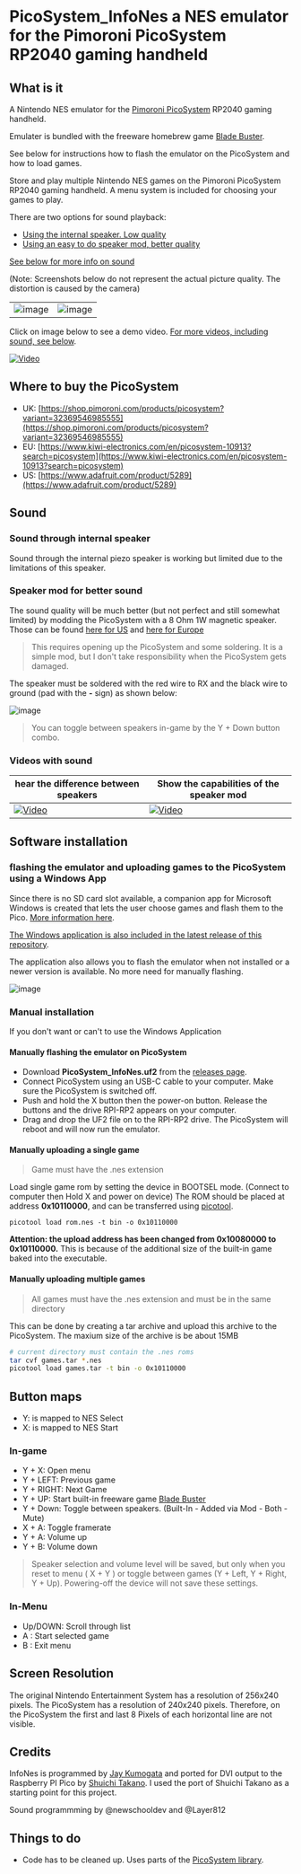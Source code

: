 # PicoSystem_InfoNes a NES emulator for the Pimoroni PicoSystem RP2040 gaming handheld

## What is it

A Nintendo NES emulator for the [Pimoroni PicoSystem](https://shop.pimoroni.com/products/picosystem) RP2040 gaming handheld.

Emulater is bundled with the freeware homebrew game [Blade Buster](https://www.rgcd.co.uk/2011/05/blade-buster-nes.html).

See below for instructions how to flash the emulator on the PicoSystem and how to load games.

Store and play multiple Nintendo NES games on the Pimoroni PicoSystem RP2040 gaming handheld. A menu system is included for choosing your games to play.

There are two options for sound playback:

- [Using the internal speaker. Low quality](#sound-through-internal-speaker)
- [Using an easy to do speaker mod, better quality](#speaker-mod-for-better-sound)

[See below for more info on sound](#sound)

(Note: Screenshots below do not represent the actual picture quality. The distortion is caused by the camera)

|  ||
| ------------- | ------------- |
| ![image](assets/gamescreen.jpeg) | ![image](assets/menuscreen.jpeg)  |


Click on image below to see a demo video. [For more videos, including sound, see below](#videos-with-sound).

[![Video](https://img.youtube.com/vi/4VYKSMvYWc8/0.jpg)](https://www.youtube.com/watch?v=4VYKSMvYWc8)

## Where to buy the PicoSystem

- UK: [https://shop.pimoroni.com/products/picosystem?variant=32369546985555](https://shop.pimoroni.com/products/picosystem?variant=32369546985555)
- EU: [https://www.kiwi-electronics.com/en/picosystem-10913?search=picosystem](https://www.kiwi-electronics.com/en/picosystem-10913?search=picosystem)
- US: [https://www.adafruit.com/product/5289](https://www.adafruit.com/product/5289)

## Sound
### Sound through internal speaker
Sound through the internal piezo speaker is working but limited due to the limitations of this speaker. 

### Speaker mod for better sound
The sound quality will be much better (but not perfect and still somewhat limited) by modding the PicoSystem with a 8 Ohm 1W magnetic speaker. 
Those can be found [here for US](https://www.amazon.com/gp/product/B082658QXL/ref=ppx_yo_dt_b_search_asin_title?ie=UTF8&psc=1) and [here for Europe](https://www.amazon.nl/gp/product/B0BTYDS6FY/ref=ppx_od_dt_b_asin_title_s00?ie=UTF8&psc=1)


> This requires opening up the PicoSystem and some soldering. It is a simple mod, but I don't take responsibility when the PicoSystem gets damaged.

The speaker must be soldered with the red wire to RX and the black wire to ground (pad with the  **-** sign) as shown below:

![image](assets/batterymod.png)

> You can toggle between speakers in-game by the Y + Down button combo.

### Videos with sound



| hear the difference between speakers  |Show the capabilities of the speaker mod|
| ------------- | ------------- |
| [![Video](https://img.youtube.com/vi/BRUByhx4GDo/0.jpg)](https://youtu.be/BRUByhx4GDo) | [![Video](https://img.youtube.com/vi/cA9mOWZZN6I/0.jpg)](https://youtu.be/cA9mOWZZN6I) |


## Software installation

### flashing the emulator and uploading games to the PicoSystem using a Windows App
Since there is no SD card slot available, a companion app for Microsoft Windows is created that lets the user choose games and flash them to the Pico.
[More information here](https://github.com/fhoedemakers/PicoSystemInfoNesLoader). 

[The Windows application is also included in the latest release of this repository](https://github.com/fhoedemakers/PicoSystem_InfoNes/releases). 

The application also allows you to flash the emulator when not installed or a newer version is available. No more need for manually flashing.

![image](assets/Screen.png)

### Manual installation
If you don't want or can't to use the Windows Application

#### Manually flashing the emulator on PicoSystem

- Download **PicoSystem_InfoNes.uf2** from the [releases page](https://github.com/fhoedemakers/PicoSystem_InfoNes/releases/latest).
- Connect PicoSystem using an USB-C cable to your computer. Make sure the PicoSystem is switched off.
- Push and hold the X button then the power-on button. Release the buttons and the drive RPI-RP2 appears on your computer.
- Drag and drop the UF2 file on to the RPI-RP2 drive. The PicoSystem will reboot and will now run the emulator.

#### Manually uploading a single game

> Game must have the .nes extension

Load single game rom by setting the device in BOOTSEL mode. (Connect to computer then Hold X and power on device)
The ROM should be placed at address **0x10110000**, and can be  transferred using [picotool](https://github.com/raspberrypi/picotool).

```
picotool load rom.nes -t bin -o 0x10110000
```

**Attention: the upload address has been changed from 0x10080000 to 0x10110000.** This is because of the additional size of the built-in game baked into the executable.

#### Manually uploading multiple games

> All games must have the .nes extension and must be in the same directory

This can be done by creating a tar archive and upload this archive to the PicoSystem. The maxium size of the archive is be about 15MB

```bash
# current directory must contain the .nes roms
tar cvf games.tar *.nes
picotool load games.tar -t bin -o 0x10110000
```


## Button maps

- Y: is mapped to NES Select
- X: is mapped to NES Start

### In-game
- Y + X: Open menu
- Y + LEFT: Previous game
- Y + RIGHT: Next Game
- Y + UP: Start built-in freeware game [Blade Buster](https://www.rgcd.co.uk/2011/05/blade-buster-nes.html)
- Y + Down: Toggle between speakers. (Built-In - Added via Mod - Both - Mute)
- X + A: Toggle framerate
- Y + A: Volume up
- Y + B: Volume down

> Speaker selection and volume level will be saved, but only when you reset to menu ( X + Y ) or toggle between games (Y + Left, Y + Right, Y + Up). Powering-off the device will not save these settings.

### In-Menu
- Up/DOWN: Scroll through list
- A : Start selected game
- B : Exit menu


## Screen Resolution
The original Nintendo Entertainment System has a resolution of 256x240 pixels. The PicoSystem has a resolution of 240x240 pixels. Therefore, on the PicoSystem the first and last 8 Pixels of each horizontal line are not visible.

## Credits
InfoNes is programmed by [Jay Kumogata](https://github.com/jay-kumogata/InfoNES) and ported for DVI output to the Raspberry PI Pico by [Shuichi Takano](https://github.com/shuichitakano/pico-infones). I used the port of Shuichi Takano as a starting point for this project.

Sound programmming by @newschooldev and @Layer812

## Things to do

- Code has to be cleaned up. Uses parts of the [PicoSystem library](https://github.com/pimoroni/picosystem).

